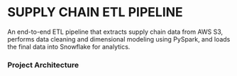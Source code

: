 # SUPPLY CHAIN ETL PIPELINE
An end-to-end ETL pipeline that extracts supply chain data from AWS S3, performs data cleaning and dimensional modeling using PySpark, and loads the final data into Snowflake for analytics.

### Project Architecture

